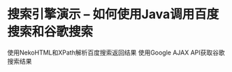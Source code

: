 <h1>搜索引擎演示 – 如何使用Java调用百度搜索和谷歌搜索</h1>
<p>
使用NekoHTML和XPath解析百度搜索返回结果
使用Google AJAX API获取谷歌搜索结果
</p>
